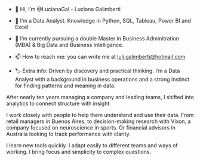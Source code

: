 - 👋 Hi, I’m @LucianaGal - Luciana Galimberti
  
- 👀 I’m a Data Analyst. Knowledge in Python, SQL, Tableau, Power BI and Excel
  
- 🌱 I’m currently pursuing a double Master in Business Adminitration (MBA) & Big Data and Business Intelligence.
  
- 📫 How to reach me: you can write me at luli.galimberti@hotmail.com
  
- 🏷 Extra info:
Driven by discovery and practical thinking. I’m a Data Analyst with a background in business operations and a strong instinct for finding patterns and meaning in data.

After nearly ten years managing a company and leading teams, I shifted into analytics to connect structure with insight.

I work closely with people to help them understand and use their data. From retail managers in Buenos Aires, to decision-making research with Vixon, a company focused on neuroscience in sports. Or financial advisors in Australia looking to track performance with clarity.

I learn new tools quickly. I adapt easily to different teams and ways of working. I bring focus and simplicity to complex questions.
